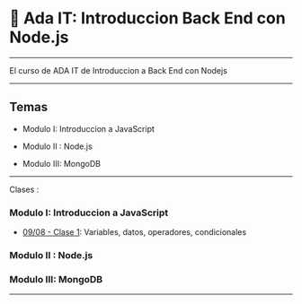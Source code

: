 # :book: Ada IT: Introduccion Back End con Node.js

---

El curso de ADA IT de Introduccion a Back End con Nodejs

---

## Temas

- Modulo I: Introduccion a JavaScript

- Modulo II : Node.js

- Modulo III: MongoDB


---

Clases :

### Modulo I: Introduccion a JavaScript

- [09/08 - Clase 1](https://github.com/eugenia1984/ada-introduccion-back-node/tree/main/clase01): Variables, datos, operadores, condicionales


###  Modulo II : Node.js

###  Modulo III: MongoDB

---
